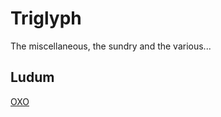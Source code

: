 # Triglyph

The miscellaneous, the sundry and the various...

## Ludum

[OXO](https://triglyph.github.io/oxo)

